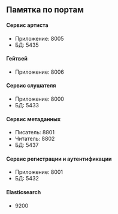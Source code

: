 ## Памятка по портам

#### Сервис артиста
- Приложение: 8005
- БД: 5435

#### Гейтвей
- Приложение: 8006

#### Сервис слушателя
- Приложение: 8000
- БД: 5433

#### Сервис метаданных
- Писатель: 8801
- Читатель: 8802
- БД: 5437

#### Сервис регистрации и аутентификации
- Приложение: 8001
- БД: 5432

#### Elasticsearch
- 9200 